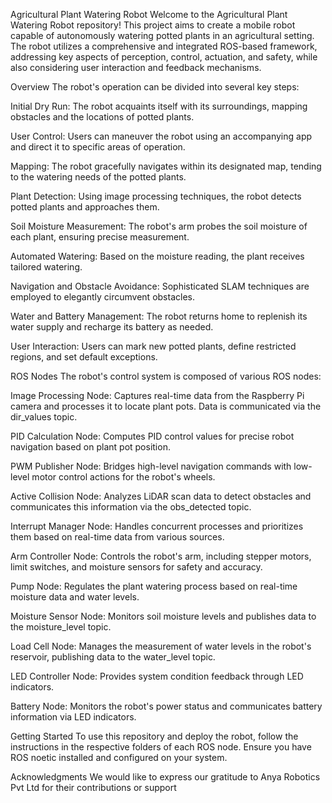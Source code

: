 Agricultural Plant Watering Robot
Welcome to the Agricultural Plant Watering Robot repository! This project aims to create a mobile robot capable of autonomously watering potted plants in an agricultural setting. The robot utilizes a comprehensive and integrated ROS-based framework, addressing key aspects of perception, control, actuation, and safety, while also considering user interaction and feedback mechanisms.

Overview
The robot's operation can be divided into several key steps:

Initial Dry Run: The robot acquaints itself with its surroundings, mapping obstacles and the locations of potted plants.

User Control: Users can maneuver the robot using an accompanying app and direct it to specific areas of operation.

Mapping: The robot gracefully navigates within its designated map, tending to the watering needs of the potted plants.

Plant Detection: Using image processing techniques, the robot detects potted plants and approaches them.

Soil Moisture Measurement: The robot's arm probes the soil moisture of each plant, ensuring precise measurement.

Automated Watering: Based on the moisture reading, the plant receives tailored watering.

Navigation and Obstacle Avoidance: Sophisticated SLAM techniques are employed to elegantly circumvent obstacles.

Water and Battery Management: The robot returns home to replenish its water supply and recharge its battery as needed.

User Interaction: Users can mark new potted plants, define restricted regions, and set default exceptions.

ROS Nodes
The robot's control system is composed of various ROS nodes:

Image Processing Node: Captures real-time data from the Raspberry Pi camera and processes it to locate plant pots. Data is communicated via the dir_values topic.

PID Calculation Node: Computes PID control values for precise robot navigation based on plant pot position.

PWM Publisher Node: Bridges high-level navigation commands with low-level motor control actions for the robot's wheels.

Active Collision Node: Analyzes LiDAR scan data to detect obstacles and communicates this information via the obs_detected topic.

Interrupt Manager Node: Handles concurrent processes and prioritizes them based on real-time data from various sources.

Arm Controller Node: Controls the robot's arm, including stepper motors, limit switches, and moisture sensors for safety and accuracy.

Pump Node: Regulates the plant watering process based on real-time moisture data and water levels.

Moisture Sensor Node: Monitors soil moisture levels and publishes data to the moisture_level topic.

Load Cell Node: Manages the measurement of water levels in the robot's reservoir, publishing data to the water_level topic.

LED Controller Node: Provides system condition feedback through LED indicators.

Battery Node: Monitors the robot's power status and communicates battery information via LED indicators.

Getting Started
To use this repository and deploy the robot, follow the instructions in the respective folders of each ROS node. Ensure you have ROS noetic installed and configured on your system.


Acknowledgments
We would like to express our gratitude to Anya Robotics Pvt Ltd for their contributions or support
